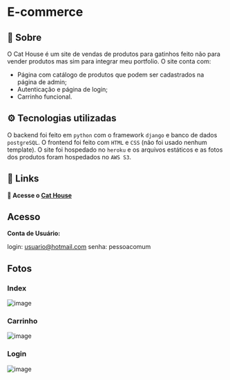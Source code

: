 # E-commerce
 
## 📝 Sobre
O Cat House é um site de vendas de produtos para gatinhos feito não para vender produtos mas sim para integrar meu portfolio. O site conta com:
* Página com catálogo de produtos que podem ser cadastrados na página de admin;
* Autenticação e página de login;
* Carrinho funcional.

## ⚙️ Tecnologias utilizadas
O backend foi feito em `python` com o framework `django` e banco de dados `postgreSQL`. O frontend foi feito com `HTML` e `CSS` (não foi usado nenhum template). O site foi hospedado no `heroku` e os arquivos estáticos e as fotos dos produtos foram hospedados no `AWS S3`.

## 🔗 Links
**🚀 Acesse o [Cat House](https://e-commerce-mbb.herokuapp.com/)**

## Acesso

**Conta de Usuário:**

login: usuario@hotmail.com
senha: pessoacomum

## Fotos
### Index
![image](https://user-images.githubusercontent.com/50207805/127792086-e3537f22-6dff-4c1a-a157-18610561ba04.png)

### Carrinho
![image](https://user-images.githubusercontent.com/50207805/127792283-324d030c-9775-47da-b3b3-ce8b046ed865.png)

### Login
![image](https://user-images.githubusercontent.com/50207805/127792318-89ef34ab-15cc-4ddc-bedf-68d7c218f44f.png)

